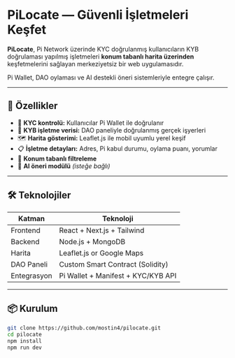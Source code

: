 # PiLocate — Güvenli İşletmeleri Keşfet

**PiLocate**, Pi Network üzerinde KYC doğrulanmış kullanıcıların KYB doğrulaması yapılmış işletmeleri **konum tabanlı harita üzerinden** keşfetmelerini sağlayan merkeziyetsiz bir web uygulamasıdır.

Pi Wallet, DAO oylaması ve AI destekli öneri sistemleriyle entegre çalışır.

---

## 🚀 Özellikler

- 🔐 **KYC kontrolü:** Kullanıcılar Pi Wallet ile doğrulanır  
- 🏢 **KYB işletme verisi:** DAO paneliyle doğrulanmış gerçek işyerleri  
- 🗺️ **Harita gösterimi:** Leaflet.js ile mobil uyumlu yerel keşif  
- 📋 **İşletme detayları:** Adres, Pi kabul durumu, oylama puanı, yorumlar  
- 📡 **Konum tabanlı filtreleme**  
- 🧠 **AI öneri modülü** *(isteğe bağlı)*

---

## 🛠️ Teknolojiler

| Katman      | Teknoloji               |
|-------------|--------------------------|
| Frontend    | React + Next.js + Tailwind |
| Backend     | Node.js + MongoDB        |
| Harita      | Leaflet.js or Google Maps |
| DAO Paneli  | Custom Smart Contract (Solidity) |
| Entegrasyon | Pi Wallet + Manifest + KYC/KYB API |

---

## 📦 Kurulum

```bash
git clone https://github.com/mostin4/pilocate.git
cd pilocate
npm install
npm run dev
